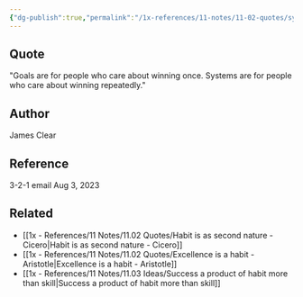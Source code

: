 ```yaml
---
{"dg-publish":true,"permalink":"/1x-references/11-notes/11-02-quotes/systems-trump-goals-james-clear/","title":"Systems trump goals - James Clear","created":"2023-08-03T23:30:48.524+03:00","updated":"2024-02-14T20:18:38.664+03:00"}
---
```



## Quote
"Goals are for people who care about winning once.
Systems are for people who care about winning repeatedly."

## Author
James Clear

## Reference
3-2-1 email Aug 3, 2023

## Related
- [[1x - References/11 Notes/11.02 Quotes/Habit is as second nature - Cicero\|Habit is as second nature - Cicero]]
- [[1x - References/11 Notes/11.02 Quotes/Excellence is a habit - Aristotle\|Excellence is a habit - Aristotle]]
- [[1x - References/11 Notes/11.03 Ideas/Success a product of habit more than skill\|Success a product of habit more than skill]]